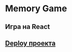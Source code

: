 # Memory Game

## Игра на React
## [Deploy проекта](https://janeellison.github.io/react-game/react-game/build/)
